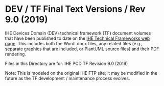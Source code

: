 # DEV / TF Final Text Versions / Rev 9.0 (2019)
IHE Devices Domain (DEV) technical framework (TF) document volumes that have been published to date on the [IHE Technical Frameworks web page](https://www.ihe.net/resources/technical_frameworks/#dev).  This includes both the Word .docx files, any related files (e.g., separate graphics that are included, or PlantUML source files) and their PDF rendering.

Files in this Directory are for:  IHE PCD TF Revision 9.0 (2019)

Note:  This is modeled on the original IHE FTP site; it may be modified in the future as the TF development / maintenance process evolves.
